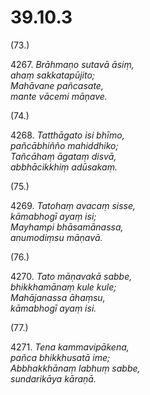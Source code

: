 

# 39.10.3



(73.)

4267\. _Brāhmaṇo sutavā āsiṃ,_  
_ahaṃ sakkatapūjito;_  
_Mahāvane pañcasate,_  
_mante vācemi māṇave._  


(74.)

4268\. _Tatthāgato isi bhīmo,_  
_pañcābhiñño mahiddhiko;_  
_Tañcāhaṃ āgataṃ disvā,_  
_abbhācikkhiṃ adūsakaṃ._  


(75.)

4269\. _Tatohaṃ avacaṃ sisse,_  
_kāmabhogī ayaṃ isi;_  
_Mayhampi bhāsamānassa,_  
_anumodiṃsu māṇavā._  


(76.)

4270\. _Tato māṇavakā sabbe,_  
_bhikkhamānaṃ kule kule;_  
_Mahājanassa āhaṃsu,_  
_kāmabhogī ayaṃ isi._  


(77.)

4271\. _Tena kammavipākena,_  
_pañca bhikkhusatā ime;_  
_Abbhakkhānaṃ labhuṃ sabbe,_  
_sundarikāya kāraṇā._  




